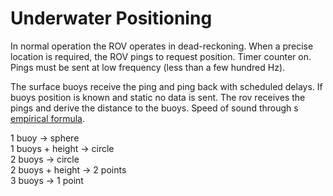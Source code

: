 # Underwater Positioning
In normal operation the ROV operates in dead-reckoning. When a precise location is required, the ROV pings to request position. Timer counter on. Pings must be sent at low frequency (less than a few hundred Hz).

The surface buoys receive the ping and ping back with scheduled delays. If buoys position is known and static no data is sent. The rov receives the pings and derive the distance to the buoys. Speed of sound through s
[empirical formula](https://en.wikipedia.org/wiki/Speed_of_sound#Seawater).

1 buoy -> sphere  
1 buoys + height -> circle  
2 buoys -> circle  
2 buoys + height -> 2 points  
3 buoys -> 1 point
